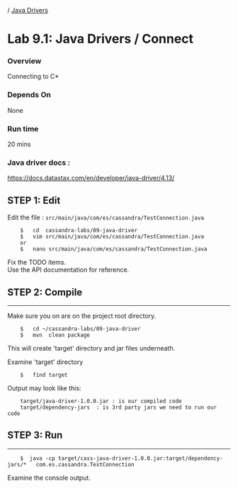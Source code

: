 <link rel='stylesheet' href='../assets/css/main.css'/>

 / [Java Drivers](README.md) 

Lab 9.1: Java Drivers / Connect
====================

### Overview
Connecting to C*

### Depends On 
None

### Run time
20 mins

### Java driver docs :
https://docs.datastax.com/en/developer/java-driver/4.13/

## STEP 1:  Edit
Edit the file : `src/main/java/com/es/cassandra/TestConnection.java`

```
    $   cd  cassandra-labs/09-java-driver
    $   vim src/main/java/com/es/cassandra/TestConnection.java
    or
    $   nano src/main/java/com/es/cassandra/TestConnection.java
```

Fix the TODO items.  
Use the API documentation for reference.


## STEP 2:  Compile
--------------------
Make sure you on are on the project root directory.
```
    $   cd ~/cassandra-labs/09-java-driver
    $   mvn  clean package
```

This will create 'target' directory and jar files underneath.

Examine 'target' directory
```
    $   find target
```

Output may look like this:
```console
    target/java-driver-1.0.0.jar : is our compiled code
    target/dependency-jars  : is 3rd party jars we need to run our code
```


## STEP 3: Run
--------------
```
    $  java -cp target/cass-java-driver-1.0.0.jar:target/dependency-jars/*   com.es.cassandra.TestConnection
```

Examine the console output.
